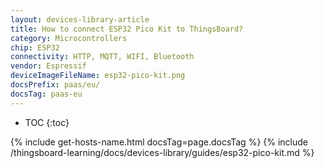 ```yaml
---
layout: devices-library-article
title: How to connect ESP32 Pico Kit to ThingsBoard?
category: Microcontrollers
chip: ESP32
connectivity: HTTP, MQTT, WIFI, Bluetooth
vendor: Espressif
deviceImageFileName: esp32-pico-kit.png
docsPrefix: paas/eu/
docsTag: paas-eu
---
```


* TOC
{:toc}

{% include get-hosts-name.html docsTag=page.docsTag %}
{% include /thingsboard-learning/docs/devices-library/guides/esp32-pico-kit.md %}